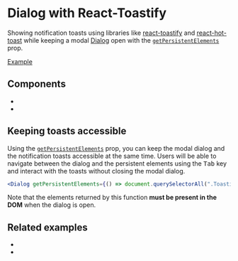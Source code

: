 # Dialog with React-Toastify

<p data-description>
  Showing notification toasts using libraries like <a href="https://fkhadra.github.io/react-toastify/introduction">react-toastify</a> and <a href="https://react-hot-toast.com/">react-hot-toast</a> while keeping a modal <a href="/components/dialog">Dialog</a> open with the <a href="/apis/dialog#getpersistentelements"><code>getPersistentElements</code></a> prop.
</p>

<a href="./index.tsx" data-playground>Example</a>

## Components

<div data-cards="components">

- [](/components/dialog)
- [](/components/button)

</div>

## Keeping toasts accessible

Using the [`getPersistentElements`](/apis/dialog#getpersistentelements) prop, you can keep the modal dialog and the notification toasts accessible at the same time. Users will be able to navigate between the dialog and the persistent elements using the <kbd>Tab</kbd> key and interact with the toasts without closing the modal dialog.

```jsx
<Dialog getPersistentElements={() => document.querySelectorAll(".Toastify")} />
```

Note that the elements returned by this function **must be present in the DOM** when the dialog is open.

## Related examples

<div data-cards="examples">

- [](/examples/dialog-menu)
- [](/examples/dialog-nested)

</div>
